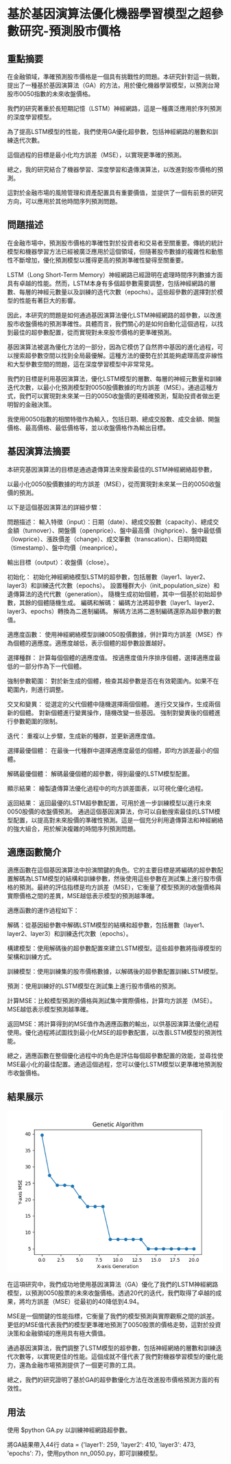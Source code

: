 <h1>基於基因演算法優化機器學習模型之超參數研究-預測股市價格</h1>

<h2>重點摘要</h2>
在金融領域，準確預測股市價格是一個具有挑戰性的問題。本研究針對這一挑戰，提出了一種基於基因演算法（GA）的方法，用於優化機器學習模型，以預測台灣股市0050指數的未來收盤價格。

我們的研究著重於長短期記憶（LSTM）神經網路，這是一種廣泛應用於序列預測的深度學習模型。

為了提高LSTM模型的性能，我們使用GA優化超參數，包括神經網路的層數和訓練迭代次數。

這個過程的目標是最小化均方誤差（MSE），以實現更準確的預測。

總之，我的研究結合了機器學習、深度學習和遺傳演算法，以改進對股市價格的預測。

這對於金融市場的風險管理和資產配置具有重要價值，並提供了一個有前景的研究方向，可以應用於其他時間序列預測問題。

<h2>問題描述</h2>
在金融市場中，預測股市價格的準確性對於投資者和交易者至關重要。傳統的統計模型和機器學習方法已經被廣泛應用於這個領域，但隨著股市數據的複雜性和動態性不斷增加，優化預測模型以獲得更高的預測準確性變得至關重要。

LSTM（Long Short-Term Memory）神經網路已經證明在處理時間序列數據方面具有卓越的性能。然而，LSTM本身有多個超參數需要調整，包括神經網路的層數、每層的神經元數量以及訓練的迭代次數（epochs）。這些超參數的選擇對於模型的性能有著巨大的影響。

因此，本研究的問題是如何通過基因演算法優化LSTM神經網路的超參數，以改進股市收盤價格的預測準確性。具體而言，我們關心的是如何自動化這個過程，以找到最佳的超參數配置，從而實現對未來股市價格的更準確預測。

基因演算法被選為優化方法的一部分，因為它模仿了自然界中基因的進化過程，可以搜索超參數空間以找到全局最優解。這種方法的優勢在於其能夠處理高度非線性和大型參數空間的問題，這在深度學習模型中非常常見。

我們的目標是利用基因演算法，優化LSTM模型的層數、每層的神經元數量和訓練迭代次數，以最小化預測模型對0050股價數據的均方誤差（MSE）。通過這種方式，我們可以實現對未來某一日的0050收盤價的更精確預測，幫助投資者做出更明智的金融決策。

我使用0050指數的相關特徵作為輸入，包括日期、總成交股數、成交金額、開盤價格、最高價格、最低價格等，並以收盤價格作為輸出目標。

<h2>基因演算法摘要</h2>

本研究基因演算法的目標是通過遺傳算法來搜索最佳的LSTM神經網絡超參數，

以最小化0050股價數據的均方誤差（MSE），從而實現對未來某一日的0050收盤價的預測。

以下是這個基因演算法的詳細步驟：

問題描述：
輸入特徵（input）：日期（date）、總成交股數（capacity）、總成交金額（turnover）、開盤價（openprice）、盤中最高價（highprice）、盤中最低價（lowprice）、漲跌價差（change）、成交筆數（transcation）、日期時間戳（timestamp）、盤中均價（meanprice）。

輸出目標（output）：收盤價（close）。

初始化：
初始化神經網絡模型LSTM的超參數，包括層數（layer1、layer2、layer3）和訓練迭代次數（epochs）。
設置種群大小（init_population_size）和遺傳算法的迭代代數（generation）。
隨機生成初始個體，其中一個基於初始超參數，其餘的個體隨機生成。
編碼和解碼：
編碼方法將超參數（layer1、layer2、layer3、epochs）轉換為二進制編碼。
解碼方法將二進制編碼還原為超參數的數值。

適應度函數：
使用神經網絡模型訓練0050股價數據，併計算均方誤差（MSE）作為個體的適應度。適應度越低，表示個體的超參數設置越好。

選擇種群：
計算每個個體的適應度值。
按適應度值升序排序個體，選擇適應度最低的一部分作為下一代個體。

強制參數範圍：
對於新生成的個體，檢查其超參數是否在有效範圍內。如果不在範圍內，則進行調整。

交叉和變異：
從選定的父代個體中隨機選擇兩個個體。
進行交叉操作，生成兩個新的個體。
對新個體進行變異操作，隨機改變一些基因。
強制對變異後的個體進行參數範圍的限制。

迭代：
重複以上步驟，生成新的種群，並更新適應度值。

選擇最優個體：
在最後一代種群中選擇適應度最低的個體，即均方誤差最小的個體。

解碼最優個體：
解碼最優個體的超參數，得到最優的LSTM模型配置。

顯示結果：
繪製遺傳算法優化過程中的均方誤差圖表，以可視化優化過程。

返回結果：
返回最優的LSTM超參數配置，可用於進一步訓練模型以進行未來0050股價的收盤價預測。
通過這個基因演算法，你可以自動搜索最佳的LSTM模型配置，以提高對未來股價的準確性預測。這是一個充分利用遺傳算法和神經網絡的強大組合，用於解決複雜的時間序列預測問題。

<h2>適應函數簡介</h2>
適應函數在這個基因演算法中扮演關鍵的角色。它的主要目標是將編碼的超參數配置解碼為LSTM模型的結構和訓練參數，然後使用這些參數在測試集上進行股市價格的預測。最終的評估指標是均方誤差（MSE），它衡量了模型預測的收盤價格與實際價格之間的差異，MSE越低表示模型的預測越準確。

適應函數的運作過程如下：

解碼：從基因組參數中解碼LSTM模型的結構和超參數，包括層數（layer1、layer2、layer3）和訓練迭代次數（epochs）。

構建模型：使用解碼後的超參數配置來建立LSTM模型。這些超參數將指導模型的架構和訓練方式。

訓練模型：使用訓練集的股市價格數據，以解碼後的超參數配置訓練LSTM模型。

預測：使用訓練好的LSTM模型在測試集上進行股市價格的預測。

計算MSE：比較模型預測的價格與測試集中實際價格，計算均方誤差（MSE）。MSE越低表示模型預測越準確。

返回MSE：將計算得到的MSE值作為適應函數的輸出，以供基因演算法優化過程使用。優化過程將試圖找到最小化MSE的超參數配置，以改善LSTM模型的預測性能。

總之，適應函數在整個優化過程中的角色是評估每個超參數配置的效能，並尋找使MSE最小化的最佳配置。通過這個過程，您可以優化LSTM模型以更準確地預測股市收盤價格。

<h2>結果展示</h2>
<img src="GA_result.png" >

在這項研究中，我們成功地使用基因演算法（GA）優化了我們的LSTM神經網路模型，以預測0050股票的未來收盤價格。透過20代的迭代，我們取得了卓越的成果，將均方誤差（MSE）從最初的40降低到4.94。

MSE是一個關鍵的性能指標，它衡量了我們的模型預測與實際觀察之間的誤差。更低的MSE值代表我們的模型更準確地預測了0050股票的價格走勢，這對於投資決策和金融領域的應用具有極大價值。

通過基因演算法，我們調整了LSTM模型的超參數，包括神經網絡的層數和訓練迭代次數等，以實現更佳的性能。這個成就不僅代表了我們對機器學習模型的優化能力，還為金融市場預測提供了一個更可靠的工具。

總之，我們的研究證明了基於GA的超參數優化方法在改進股市價格預測方面的有效性。

<h2>用法</h2>
使用 $python GA.py
以訓練神經網路超參數。

將GA結果帶入44行 data = {'layer1': 259, 'layer2': 410, 'layer3': 473, 'epochs': 7}，使用python nn_0050.py，即可訓練模型。
